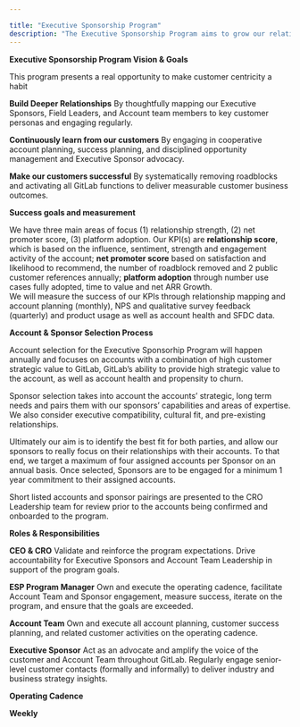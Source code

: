 ```yaml
---

title: "Executive Sponsorship Program"
description: "The Executive Sponsorship Program aims to grow our relationships with senior-level buyers and champions at our top customers, expand engagement to promote enterprise-wide platform adoption, and take a customer-centric approach to solving our customers' most challenging business problems."
---
```

**Executive Sponsorship Program Vision & Goals**

This program presents a real opportunity to make customer centricity a habit

**Build Deeper Relationships**
By thoughtfully mapping our Executive Sponsors, Field Leaders, and Account team members to key customer personas and engaging regularly.

**Continuously learn from our customers**
By engaging in cooperative account planning, success planning, and disciplined opportunity management and Executive Sponsor advocacy.

**Make our customers successful**
By systematically removing roadblocks and activating all GitLab functions to deliver measurable customer business outcomes.

**Success goals and measurement**

We have three main areas of focus (1) relationship strength, (2) net promoter score, (3) platform adoption. 
Our KPI(s) are **relationship score**, which is based on the influence, sentiment, strength and engagement activity of the account; **net promoter score** based on satisfaction and likelihood to recommend, the number of roadblock removed and 2 public customer references annually; **platform adoption** through number use cases fully adopted, time to value and net ARR Growth.  
We will measure the success of our KPIs through relationship mapping and account planning (monthly), NPS and qualitative survey feedback (quarterly) and product usage as well as account health and SFDC data.

**Account & Sponsor Selection Process**

Account selection for the Executive Sponsorhip Program will happen annually and focuses on accounts with a combination of high customer strategic value to GitLab, GitLab’s ability to provide high strategic value to the account, as well as account health and propensity to churn.

Sponsor selection takes into account the accounts’ strategic, long term needs and pairs them with our sponsors’ capabilities and areas of expertise. We also consider executive compatibility, cultural fit, and pre-existing relationships.

Ultimately our aim is to identify the best fit for both parties, and allow our sponsors to really focus on their relationships with their accounts. To that end, we target a maximum of four assigned accounts per Sponsor on an annual basis. 
Once selected, Sponsors are to be engaged for a minimum 1 year commitment to their assigned accounts.

Short listed accounts and sponsor pairings are presented to the CRO Leadership team for review prior to the accounts being confirmed and onboarded to the program.

**Roles & Responsibilities**

**CEO & CRO**
Validate and reinforce the program expectations. Drive accountability for Executive Sponsors and Account Team Leadership in support of the program goals. 

**ESP Program Manager**
Own and execute the operating cadence, facilitate Account Team and Sponsor engagement, measure success, iterate on the program, and ensure that the goals are exceeded.

**Account Team**
Own and execute all account planning, customer success planning, and related customer activities on the operating cadence.

**Executive Sponsor**
Act as an advocate and amplify the voice of the customer and Account Team throughout GitLab. Regularly engage senior-level customer contacts (formally and informally) to deliver industry and business strategy insights.

**Operating Cadence**

**Weekly**